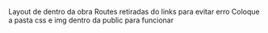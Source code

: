 Layout de dentro da obra
Routes retiradas do links para evitar erro
Coloque a pasta css e img dentro da public para funcionar
